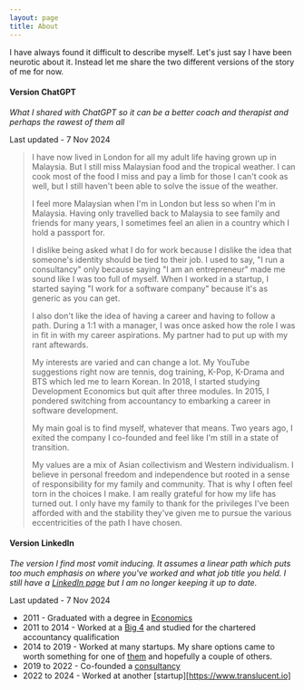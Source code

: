 ```yaml
---
layout: page
title: About
---
```


<p class="message">
  I have always found it difficult to describe myself. Let's just say I have been neurotic about it. Instead let me share the two different versions of the story of me for now. 
</p>



#### Version ChatGPT
_What I shared with ChatGPT so it can be a better coach and therapist and perhaps the rawest of them all_

Last updated - 7 Nov 2024

>I have now lived in London for all my adult life having grown up in Malaysia. But I still miss Malaysian food and the tropical weather. I can cook most of the food I miss and pay a limb for those I can't cook as well, but I still haven't been able to solve the issue of the weather.
>
>I feel more Malaysian when I'm in London but less so when I'm in Malaysia. Having only travelled back to Malaysia to see family and friends for many years, I sometimes feel an alien in a country which I hold a passport for.
>
>I dislike being asked what I do for work because I dislike the idea that someone's identity should be tied to their job. I used to say, "I run a consultancy" only because saying "I am an entrepreneur" made me sound like I was too full of myself. When I worked in a startup, I started saying "I work for a software company" because it's as generic as you can get. 
>
>I also don't like the idea of having a career and having to follow a path. During a 1:1 with a manager, I was once asked how the role I was in fit in with my career aspirations. My partner had to put up with my rant aftewards.
>
>My interests are varied and can change a lot. My YouTube suggestions right now are tennis, dog training, K-Pop, K-Drama and BTS which led me to learn Korean. In 2018, I started studying Development Economics but quit after three modules. In 2015, I pondered switching from accountancy to embarking a career in software development.
>
>My main goal is to find myself, whatever that means. Two years ago, I exited the company I co-founded and feel like I'm still in a state of transition. 
>
>My values are a mix of Asian collectivism and Western individualism. I believe in personal freedom and independence but rooted in a sense of responsibility for my family and community. That is why I often feel torn in the choices I make.
>I am really grateful for how my life has turned out. I only have my family to thank for the privileges I've been afforded with and the stability they've given me to pursue the various eccentricities of the path I have chosen. 



#### Version LinkedIn
_The version I find most vomit inducing. It assumes a linear path which puts too much emphasis on where you've worked and what job title you held. I still have a [LinkedIn page](https://www.linkedin.com/in/juvern/) but I am no longer keeping it up to date._ 

Last updated - 7 Nov 2024

* 2011 - Graduated with a degree in [Economics](https://www.lse.ac.uk/)
* 2011 to 2014 - Worked at a [Big 4](https://kpmg.com/uk/en/home.html) and studied for the chartered accountancy qualification
* 2014 to 2019 - Worked at many startups. My share options came to worth something for one of [them](https://dext.com/en) and hopefully a couple of others.
* 2019 to 2022 - Co-founded a [consultancy](https://www.joinrora.com/)
* 2022 to 2024 - Worked at another [startup][https://www.translucent.io]









